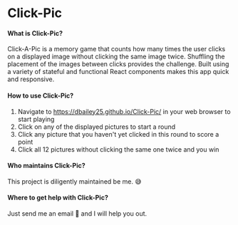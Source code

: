 # Click-Pic

#### What is Click-Pic?
Click-A-Pic is a memory game that counts how many times the user clicks on a displayed image without clicking the same image twice. Shuffling the placement of the images between clicks provides the challenge. Built using a variety of stateful and functional React components makes this app quick and responsive.

#### How to use Click-Pic?
1. Navigate to https://dbailey25.github.io/Click-Pic/ in your web browser to start playing
1. Click on any of the displayed pictures to start a round
1. Click any picture that you haven't yet clicked in this round to score a point
1. Click all 12 pictures without clicking the same one twice and you win

#### Who maintains Click-Pic?
This project is diligently maintained be me. :sweat_smile:

#### Where to get help with Click-Pic?
Just send me an email :e-mail: and I will help you out.
